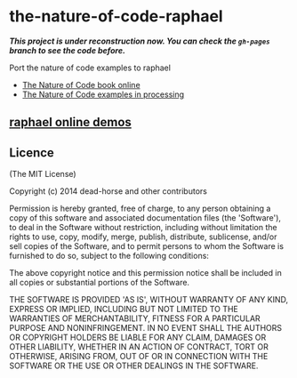 the-nature-of-code-raphael
======================

___This project is under reconstruction now. You can check the `gh-pages` branch to see the code before.___

Port the nature of code examples to raphael

* [The Nature of Code book online](http://natureofcode.com/)
* [The Nature of Code examples in processing](https://github.com/shiffman/The-Nature-of-Code-Examples)

## [raphael online demos](http://deadhorse.me/the-nature-of-code-raphael/)

## Licence
(The MIT License)

Copyright (c) 2014 dead-horse and other contributors

Permission is hereby granted, free of charge, to any person obtaining a copy of this software and associated documentation files (the 'Software'), to deal in the Software without restriction, including without limitation the rights to use, copy, modify, merge, publish, distribute, sublicense, and/or sell copies of the Software, and to permit persons to whom the Software is furnished to do so, subject to the following conditions:

The above copyright notice and this permission notice shall be included in all copies or substantial portions of the Software.

THE SOFTWARE IS PROVIDED 'AS IS', WITHOUT WARRANTY OF ANY KIND, EXPRESS OR IMPLIED, INCLUDING BUT NOT LIMITED TO THE WARRANTIES OF MERCHANTABILITY, FITNESS FOR A PARTICULAR PURPOSE AND NONINFRINGEMENT. IN NO EVENT SHALL THE AUTHORS OR COPYRIGHT HOLDERS BE LIABLE FOR ANY CLAIM, DAMAGES OR OTHER LIABILITY, WHETHER IN AN ACTION OF CONTRACT, TORT OR OTHERWISE, ARISING FROM, OUT OF OR IN CONNECTION WITH THE SOFTWARE OR THE USE OR OTHER DEALINGS IN THE SOFTWARE.
